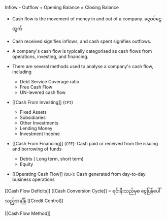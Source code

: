 
Inflow - Outflow + Opening Balance = Closing Balance

-   Cash flow is the movement of money in and out of a company. ငွေဝင်ငွေထွက်
-   Cash received signifies inflows, and cash spent signifies outflows.      

-   A company's cash flow is typically categorised as cash flows from operations, investing, and financing.    
-   There are several methods used to analyse a company's cash flow, including 
	- Debt Service Coverage ratio
	- Free Cash Flow
	- UN-levered cash flow

-   [[Cash From Investing]] (`CFI`)
	- Fixed Assets
	- Subsidiaries
	- Other Investments
	- Lending Money
	- Investment Income
-   [[Cash From Financing]] (`CFF`): Cash paid or received from the issuing and borrowing of funds
	- Debts ( Long term, short term)
	- Equity
-   [[Operating Cash Flow]] (`OCF`): Cash generated from day-to-day business operations

[[Cash Flow Deficits]]
[[Cash Conversion Cycle]] = ရင်းနီးသည်မှစ ငွေပြန်ပေါ်သည့်အချိန်
[[Credit Control]]

[[Cash Flow Method]]